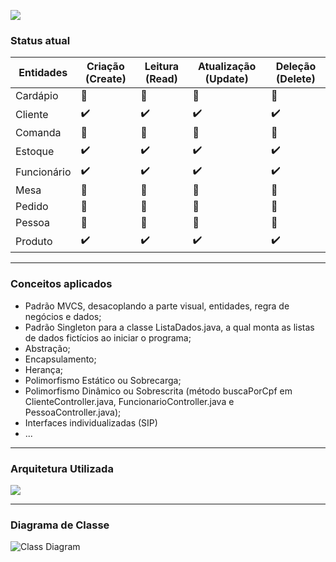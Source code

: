 ![](https://github.com/regis-amaral/ProjetoRavin/blob/26a00626ba9604b7eb31236d6b8e46c22f6fbbad/documentation/printTelaInicial.png)

### Status atual

|   Entidades  | Criação (Create)   | Leitura (Read)     | Atualização (Update) | Deleção (Delete)   |
|--------------|--------------------|--------------------|----------------------|--------------------|
| Cardápio     | 🚧 | 🚧 | 🚧 | 🚧 |
| Cliente      | ✔️ | ✔️ | ✔️  | ✔️ |
| Comanda      | 🚧 | 🚧 | 🚧 | 🚧 |
| Estoque      | ✔️ | ✔️ | ✔️ | ✔️ |
| Funcionário  | ✔️ | ✔️ | ✔️  | ✔️ |
| Mesa         | 🚧 | 🚧 | 🚧 | 🚧 |
| Pedido       | 🚧 | 🚧 | 🚧 | 🚧 |
| Pessoa       | 🚧 | 🚧 | 🚧 | 🚧 |
| Produto      | ✔️ | ✔️ | ✔️ | ✔️ |

---

### Conceitos aplicados
- Padrão MVCS, desacoplando a parte visual, entidades, regra de negócios e dados;
- Padrão Singleton para a classe ListaDados.java, a qual monta as listas de dados fictícios ao iniciar o programa;
- Abstração;
- Encapsulamento;
- Herança;
- Polimorfismo Estático ou Sobrecarga;
- Polimorfismo Dinâmico ou Sobrescrita (método buscaPorCpf em ClienteController.java, FuncionarioController.java e PessoaController.java);
- Interfaces individualizadas (SIP)
- ...

---

### Arquitetura Utilizada
![](https://github.com/RavinProject/ProjetoRavin/assets/118540708/68680d3b-41c9-4593-a852-f9519f8ea876)

---

### Diagrama de Classe
![Class Diagram](https://github.com/regis-amaral/ProjetoRavin/blob/522c9d95853c838f20f49375083ab8d39b16bd81/documentation/ClassDiagram.png)
